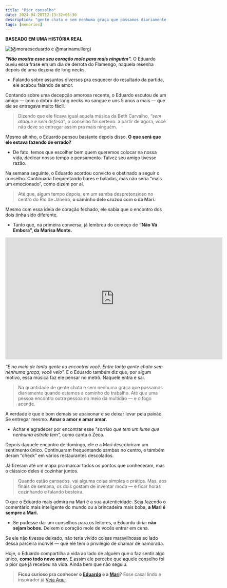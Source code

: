 ```yaml
---
title: "Pior conselho"
date: 2024-04-28T12:13:32+05:30
description: "gente chata e sem nenhuma graça que passamos diariamente quando estamos a caminho do trabalho. Até que uma pessoa encontra outra pessoa no meio da multidão."
tags: [memories]
---
```


**BASEADO EM UMA HISTÓRIA REAL**

![(@moraeseduardo e @marinamullerg)](https://i1.wp.com/memories.geanramos.com.br/img/moraeseduardo-e-marinamullerg.jpg?resize=676,380)

**_"Não mostra esse seu coração mole para mais ninguém"._**
O Eduardo ouviu essa frase em um dia de derrota do Flamengo, naquela resenha depois de uma dezena de long necks.

-   Falando sobre assuntos diversos pra esquecer do resultado da partida, ele acabou falando de amor.

Contando sobre uma decepção amorosa recente, o Eduardo escutou de um amigo — com o dobro de long necks no sangue e uns 5 anos a mais — que ele se entregava muito fácil.

> Dizendo que ele ficava igual aquela música da Beth Carvalho, _“sem ataque e sem defesa”_, o conselho foi certeiro: a partir de agora, você não deve se entregar assim pra mais ninguém.

Mesmo altinho, o Eduardo pensou bastante depois disso. **O que será que ele estava fazendo de errado?**

-   De fato, temos que escolher bem quem queremos colocar na nossa vida, dedicar nosso tempo e pensamento. Talvez seu amigo tivesse razão.

Na semana seguinte, o Eduardo acordou convicto e obstinado a seguir o conselho. Continuaria frequentando bares e baladas, mas não seria “mais um emocionado”, como dizem por aí.

> Até que, algum tempo depois, em um samba despretensioso no centro do Rio de Janeiro, **o caminho dele cruzou com o da Mari.**

Mesmo com essa ideia de coração fechado, ele sabia que o encontro dos dois tinha sido diferente.

-   Tanto que, na primeira conversa, já lembrou do começo de **“Não Vá Embora”, da Marisa Monte.**


<div class="embed-responsive">
    <iframe width="676" height="380" src="https://www.youtube-nocookie.com/embed/KqZjtaQN0k4?si=r29ZVCszOCca-LFH" title="YouTube video player" frameborder="0" allow="accelerometer; autoplay; clipboard-write; encrypted-media; gyroscope; picture-in-picture; web-share" referrerpolicy="strict-origin-when-cross-origin" allowfullscreen=""></iframe>
</div>

_“E no meio de tanta gente eu encontrei você._ _Entre tanta gente chata sem nenhuma graça, você veio”._ E o Eduardo também diz que, por algum motivo, essa música faz ele pensar no metrô. Naquele entra e sai.

> Na quantidade de gente chata e sem nenhuma graça que passamos diariamente quando estamos a caminho do trabalho. Até que uma pessoa encontra outra pessoa no meio da multidão — e o fogo acende.

A verdade é que é bom demais se apaixonar e se deixar levar pela paixão. Se entregar mesmo. **Amar o amor e amar amar.**

-   Achar e agradecer por encontrar esse _"sorriso que tem um lume que nenhuma estrela tem",_ como canta o Zeca.

Depois daquele encontro de domingo, ele e a Mari descobriram um sentimento único. Continuaram frequentando sambas no centro, e também deram “check” em vários restaurantes descolados.

Já fizeram até um mapa pra marcar todos os pontos que conheceram, mas o clássico deles é cozinhar juntos.

> Quando estão cansados, vai alguma coisa simples e prática. Mas, aos finais de semana, os dois gostam de inventar moda — e ficar horas cozinhando e falando besteira.

O que o Eduardo mais admira na Mari é a sua autenticidade. Seja fazendo o comentário mais inteligente do mundo ou a brincadeira mais boba, **a Mari é sempre a Mari.**

-   Se pudesse dar um conselhos para os leitores, o Eduardo diria: **não sejam bobos.** Deixem o coração mole de vocês entrar em cena.

Se ele não tivesse deixado, não teria vivido coisas maravilhosas ao lado dessa parceira incrível — que ele tem o privilégio de chamar de namorada.

Hoje, o Eduardo compartilha a vida ao lado de alguém que o faz sentir algo único, **como todo novo amor.** E assim ele percebe que aquele conselho foi o pior que já recebeu na vida. Ainda bem que não seguiu.

> **Ficou curioso pra conhecer o [Eduardo](https://instagram.com/moraeseduardo/) e a [Mari](https://instagram.com/marinamullerg/)?** Esse casal lindo e inspirador já [Veja Aqui](https://i.imgur.com/uR644R9.jpeg). 
